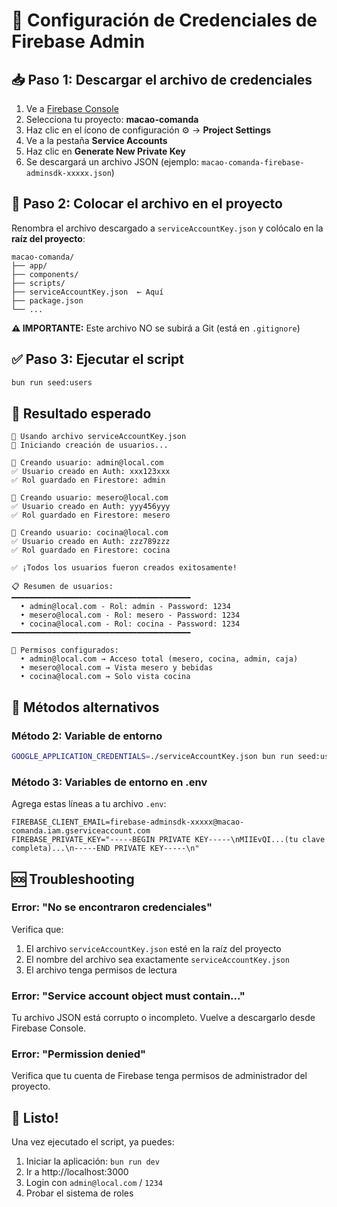 # 🔑 Configuración de Credenciales de Firebase Admin

## 📥 Paso 1: Descargar el archivo de credenciales

1. Ve a [Firebase Console](https://console.firebase.google.com/)
2. Selecciona tu proyecto: **macao-comanda**
3. Haz clic en el ícono de configuración ⚙️ → **Project Settings**
4. Ve a la pestaña **Service Accounts**
5. Haz clic en **Generate New Private Key**
6. Se descargará un archivo JSON (ejemplo: `macao-comanda-firebase-adminsdk-xxxxx.json`)

## 📁 Paso 2: Colocar el archivo en el proyecto

Renombra el archivo descargado a `serviceAccountKey.json` y colócalo en la **raíz del proyecto**:

```
macao-comanda/
├── app/
├── components/
├── scripts/
├── serviceAccountKey.json  ← Aquí
├── package.json
└── ...
```

**⚠️ IMPORTANTE:** Este archivo NO se subirá a Git (está en `.gitignore`)

## ✅ Paso 3: Ejecutar el script

```bash
bun run seed:users
```

## 🎯 Resultado esperado

```
🔑 Usando archivo serviceAccountKey.json
🚀 Iniciando creación de usuarios...

📝 Creando usuario: admin@local.com
✅ Usuario creado en Auth: xxx123xxx
✅ Rol guardado en Firestore: admin

📝 Creando usuario: mesero@local.com
✅ Usuario creado en Auth: yyy456yyy
✅ Rol guardado en Firestore: mesero

📝 Creando usuario: cocina@local.com
✅ Usuario creado en Auth: zzz789zzz
✅ Rol guardado en Firestore: cocina

✅ ¡Todos los usuarios fueron creados exitosamente!

📋 Resumen de usuarios:
━━━━━━━━━━━━━━━━━━━━━━━━━━━━━━━━━━━━━━━━
  • admin@local.com - Rol: admin - Password: 1234
  • mesero@local.com - Rol: mesero - Password: 1234
  • cocina@local.com - Rol: cocina - Password: 1234
━━━━━━━━━━━━━━━━━━━━━━━━━━━━━━━━━━━━━━━━

🔐 Permisos configurados:
  • admin@local.com → Acceso total (mesero, cocina, admin, caja)
  • mesero@local.com → Vista mesero y bebidas
  • cocina@local.com → Solo vista cocina
```

## 🔧 Métodos alternativos

### Método 2: Variable de entorno

```bash
GOOGLE_APPLICATION_CREDENTIALS=./serviceAccountKey.json bun run seed:users
```

### Método 3: Variables de entorno en .env

Agrega estas líneas a tu archivo `.env`:

```env
FIREBASE_CLIENT_EMAIL=firebase-adminsdk-xxxxx@macao-comanda.iam.gserviceaccount.com
FIREBASE_PRIVATE_KEY="-----BEGIN PRIVATE KEY-----\nMIIEvQI...(tu clave completa)...\n-----END PRIVATE KEY-----\n"
```

## 🆘 Troubleshooting

### Error: "No se encontraron credenciales"

Verifica que:
1. El archivo `serviceAccountKey.json` esté en la raíz del proyecto
2. El nombre del archivo sea exactamente `serviceAccountKey.json`
3. El archivo tenga permisos de lectura

### Error: "Service account object must contain..."

Tu archivo JSON está corrupto o incompleto. Vuelve a descargarlo desde Firebase Console.

### Error: "Permission denied"

Verifica que tu cuenta de Firebase tenga permisos de administrador del proyecto.

## 🎉 Listo!

Una vez ejecutado el script, ya puedes:
1. Iniciar la aplicación: `bun run dev`
2. Ir a http://localhost:3000
3. Login con `admin@local.com` / `1234`
4. Probar el sistema de roles
